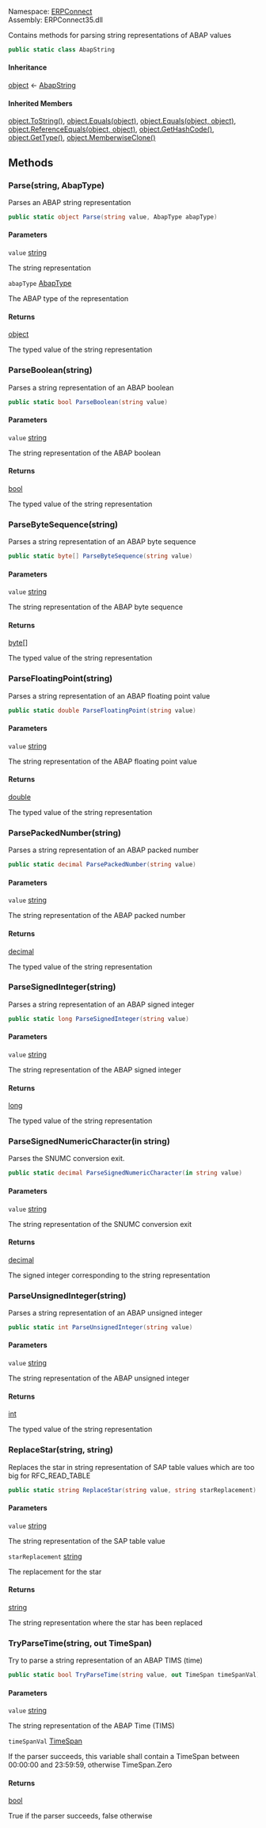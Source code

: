 
Namespace: [ERPConnect](index.md)  
Assembly: ERPConnect35.dll  

Contains methods for parsing string representations of ABAP values

```csharp
public static class AbapString
```

#### Inheritance

[object](https://learn.microsoft.com/dotnet/api/system.object) ← 
[AbapString](ERPConnect.AbapString.md)

#### Inherited Members

[object.ToString\(\)](https://learn.microsoft.com/dotnet/api/system.object.tostring), 
[object.Equals\(object\)](https://learn.microsoft.com/dotnet/api/system.object.equals\#system\-object\-equals\(system\-object\)), 
[object.Equals\(object, object\)](https://learn.microsoft.com/dotnet/api/system.object.equals\#system\-object\-equals\(system\-object\-system\-object\)), 
[object.ReferenceEquals\(object, object\)](https://learn.microsoft.com/dotnet/api/system.object.referenceequals), 
[object.GetHashCode\(\)](https://learn.microsoft.com/dotnet/api/system.object.gethashcode), 
[object.GetType\(\)](https://learn.microsoft.com/dotnet/api/system.object.gettype), 
[object.MemberwiseClone\(\)](https://learn.microsoft.com/dotnet/api/system.object.memberwiseclone)

## Methods

### <a id="ERPConnect_AbapString_Parse_System_String_ERPConnect_AbapType_"></a> Parse\(string, AbapType\)

Parses an ABAP string representation

```csharp
public static object Parse(string value, AbapType abapType)
```

#### Parameters

`value` [string](https://learn.microsoft.com/dotnet/api/system.string)

The string representation

`abapType` [AbapType](ERPConnect.AbapType.md)

The ABAP type of the representation

#### Returns

 [object](https://learn.microsoft.com/dotnet/api/system.object)

The typed value of the string representation

### <a id="ERPConnect_AbapString_ParseBoolean_System_String_"></a> ParseBoolean\(string\)

Parses a string representation of an ABAP boolean

```csharp
public static bool ParseBoolean(string value)
```

#### Parameters

`value` [string](https://learn.microsoft.com/dotnet/api/system.string)

The string representation of the ABAP boolean

#### Returns

 [bool](https://learn.microsoft.com/dotnet/api/system.boolean)

The typed value of the string representation

### <a id="ERPConnect_AbapString_ParseByteSequence_System_String_"></a> ParseByteSequence\(string\)

Parses a string representation of an ABAP byte sequence

```csharp
public static byte[] ParseByteSequence(string value)
```

#### Parameters

`value` [string](https://learn.microsoft.com/dotnet/api/system.string)

The string representation of the ABAP byte sequence

#### Returns

 [byte](https://learn.microsoft.com/dotnet/api/system.byte)\[\]

The typed value of the string representation

### <a id="ERPConnect_AbapString_ParseFloatingPoint_System_String_"></a> ParseFloatingPoint\(string\)

Parses a string representation of an ABAP floating point value

```csharp
public static double ParseFloatingPoint(string value)
```

#### Parameters

`value` [string](https://learn.microsoft.com/dotnet/api/system.string)

The string representation of the ABAP floating point value

#### Returns

 [double](https://learn.microsoft.com/dotnet/api/system.double)

The typed value of the string representation

### <a id="ERPConnect_AbapString_ParsePackedNumber_System_String_"></a> ParsePackedNumber\(string\)

Parses a string representation of an ABAP packed number

```csharp
public static decimal ParsePackedNumber(string value)
```

#### Parameters

`value` [string](https://learn.microsoft.com/dotnet/api/system.string)

The string representation of the ABAP packed number

#### Returns

 [decimal](https://learn.microsoft.com/dotnet/api/system.decimal)

The typed value of the string representation

### <a id="ERPConnect_AbapString_ParseSignedInteger_System_String_"></a> ParseSignedInteger\(string\)

Parses a string representation of an ABAP signed integer

```csharp
public static long ParseSignedInteger(string value)
```

#### Parameters

`value` [string](https://learn.microsoft.com/dotnet/api/system.string)

The string representation of the ABAP signed integer

#### Returns

 [long](https://learn.microsoft.com/dotnet/api/system.int64)

The typed value of the string representation

### <a id="ERPConnect_AbapString_ParseSignedNumericCharacter_System_String__"></a> ParseSignedNumericCharacter\(in string\)

Parses the SNUMC conversion exit.

```csharp
public static decimal ParseSignedNumericCharacter(in string value)
```

#### Parameters

`value` [string](https://learn.microsoft.com/dotnet/api/system.string)

The string representation of the SNUMC conversion exit

#### Returns

 [decimal](https://learn.microsoft.com/dotnet/api/system.decimal)

The signed integer corresponding to the string representation

### <a id="ERPConnect_AbapString_ParseUnsignedInteger_System_String_"></a> ParseUnsignedInteger\(string\)

Parses a string representation of an ABAP unsigned integer

```csharp
public static int ParseUnsignedInteger(string value)
```

#### Parameters

`value` [string](https://learn.microsoft.com/dotnet/api/system.string)

The string representation of the ABAP unsigned integer

#### Returns

 [int](https://learn.microsoft.com/dotnet/api/system.int32)

The typed value of the string representation

### <a id="ERPConnect_AbapString_ReplaceStar_System_String_System_String_"></a> ReplaceStar\(string, string\)

Replaces the star in string representation of SAP table values which are
too big for RFC_READ_TABLE

```csharp
public static string ReplaceStar(string value, string starReplacement)
```

#### Parameters

`value` [string](https://learn.microsoft.com/dotnet/api/system.string)

The string representation of the SAP table value

`starReplacement` [string](https://learn.microsoft.com/dotnet/api/system.string)

The replacement for the star

#### Returns

 [string](https://learn.microsoft.com/dotnet/api/system.string)

The string representation where the star has been replaced

### <a id="ERPConnect_AbapString_TryParseTime_System_String_System_TimeSpan__"></a> TryParseTime\(string, out TimeSpan\)

Try to parse a string representation of an ABAP TIMS (time)

```csharp
public static bool TryParseTime(string value, out TimeSpan timeSpanVal)
```

#### Parameters

`value` [string](https://learn.microsoft.com/dotnet/api/system.string)

The string representation of the ABAP Time (TIMS)

`timeSpanVal` [TimeSpan](https://learn.microsoft.com/dotnet/api/system.timespan)

If the parser succeeds, this variable shall contain a 
            TimeSpan between 00:00:00 and 23:59:59, otherwise TimeSpan.Zero

#### Returns

 [bool](https://learn.microsoft.com/dotnet/api/system.boolean)

True if the parser succeeds, false otherwise

